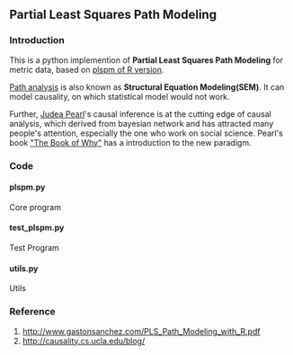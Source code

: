 ## Partial Least Squares Path Modeling

### Introduction

This is a python implemention of **Partial Least Squares Path Modeling** for metric data, 
based on [plspm of R version][R-plspm].

[Path analysis][PathAnalysis] is also known as **Structural Equation Modeling(SEM)**. 
It can model causality, on which statistical model would not work.

Further, [Judea Pearl][JudeaPearl]'s causal inference is at the cutting edge of causal analysis, 
which derived from bayesian network and has attracted many people's attention, especially the one who work on social science.
Pearl's book ["The Book of Why"][WHY] has a introduction to the new paradigm.

[R-plspm]: https://github.com/gastonstat/plspm
[PathAnalysis]: https://en.wikipedia.org/wiki/Path_analysis_(statistics)
[JudeaPearl]: http://bayes.cs.ucla.edu/home.htm
[WHY]: http://bayes.cs.ucla.edu/WHY/

### Code

#### plspm.py
Core program

#### test_plspm.py
Test Program

#### utils.py
Utils

### Reference

1. http://www.gastonsanchez.com/PLS_Path_Modeling_with_R.pdf
1. http://causality.cs.ucla.edu/blog/
